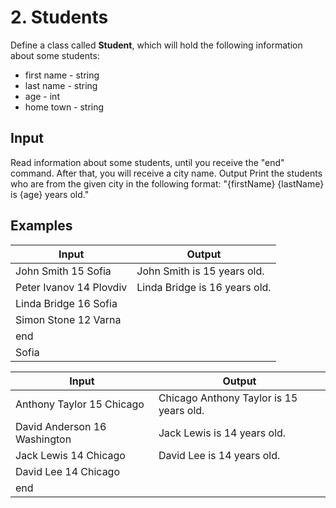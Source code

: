 ﻿# 2.	Students

Define a class called **Student**, which will hold the following information about some students: 
- first name - string
- last name - string
- age - int
- home town - string

## Input

Read information about some students, until you receive the "end" command. 
After that, you will receive a city name.
Output
Print the students who are from the given city in the following format: 
"{firstName} {lastName} is {age} years old."

## Examples

|Input	|Output|
|---|---|
|John Smith 15 Sofia|John Smith is 15 years old.|
|Peter Ivanov 14 Plovdiv|Linda Bridge is 16 years old.|
|Linda Bridge 16 Sofia||
|Simon Stone 12 Varna||
|end||
|Sofia	||

|Input	|Output|
|---|---|
|Anthony Taylor 15 Chicago|Chicago	Anthony Taylor is 15 years old.|
|David Anderson 16 Washington|Jack Lewis is 14 years old.|
|Jack Lewis 14 Chicago|David Lee is 14 years old.|
|David Lee 14 Chicago||
|end||

